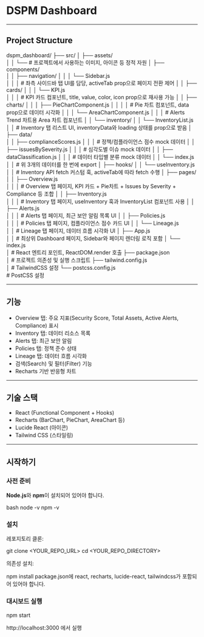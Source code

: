 # DSPM Dashboard

---

## Project Structure

dspm_dashboard/
├── src/
│   ├── assets/                  
│   │   └── # 프로젝트에서 사용하는 이미지, 아이콘 등 정적 자원
│   ├── components/              
│   │   ├── navigation/
│   │   │   └── Sidebar.js       
│   │   │       # 좌측 사이드바 탭 UI를 담당, activeTab prop으로 페이지 전환 제어
│   │   ├── cards/
│   │   │   └── KPI.js           
│   │   │       # KPI 카드 컴포넌트, title, value, color, icon prop으로 재사용 가능
│   │   ├── charts/
│   │   │   ├── PieChartComponent.js
│   │   │   │   # Pie 차트 컴포넌트, data prop으로 데이터 시각화
│   │   │   └── AreaChartComponent.js
│   │   │       # Alerts Trend 차트용 Area 차트 컴포넌트
│   │   └── inventory/
│   │       └── InventoryList.js
│   │           # Inventory 탭 리스트 UI, inventoryData와 loading 상태를 prop으로 받음
│   ├── data/                    
│   │   ├── complianceScores.js
│   │   │   # 정책/컴플라이언스 점수 mock 데이터
│   │   ├── issuesBySeverity.js
│   │   │   # 심각도별 이슈 mock 데이터
│   │   ├── dataClassification.js
│   │   │   # 데이터 타입별 분류 mock 데이터
│   │   └── index.js             
│   │       # 위 3개의 데이터를 한 번에 export
│   ├── hooks/
│   │   └── useInventory.js      
│   │       # Inventory API fetch 커스텀 훅, activeTab에 따라 fetch 수행
│   ├── pages/                   
│   │   ├── Overview.js          
│   │   │   # Overview 탭 페이지, KPI 카드 + Pie차트 + Issues by Severity + Compliance 등 조합
│   │   ├── Inventory.js         
│   │   │   # Inventory 탭 페이지, useInventory 훅과 InventoryList 컴포넌트 사용
│   │   ├── Alerts.js            
│   │   │   # Alerts 탭 페이지, 최근 보안 알림 목록 UI
│   │   ├── Policies.js          
│   │   │   # Policies 탭 페이지, 컴플라이언스 점수 카드 UI
│   │   └── Lineage.js           
│   │       # Lineage 탭 페이지, 데이터 흐름 시각화 UI
│   ├── App.js                   
│   │   # 최상위 Dashboard 페이지, Sidebar와 페이지 렌더링 로직 포함
│   └── index.js                 
│       # React 엔트리 포인트, ReactDOM.render 호출
├── package.json                 
│   # 프로젝트 의존성 및 실행 스크립트
├── tailwind.config.js           
│   # TailwindCSS 설정
└── postcss.config.js            
    # PostCSS 설정

---

## 기능

- Overview 탭: 주요 지표(Security Score, Total Assets, Active Alerts, Compliance) 표시
- Inventory 탭: 데이터 리소스 목록
- Alerts 탭: 최근 보안 알림
- Policies 탭: 정책 준수 상태
- Lineage 탭: 데이터 흐름 시각화
- 검색(Search) 및 필터(Filter) 기능
- Recharts 기반 반응형 차트

---

## 기술 스택

- React (Functional Component + Hooks)
- Recharts (BarChart, PieChart, AreaChart 등)
- Lucide React (아이콘)
- Tailwind CSS (스타일링)

---

## 시작하기

### 사전 준비

**Node.js**와 **npm**이 설치되어 있어야 합니다.

bash
node -v
npm -v

### 설치

레포지토리 클론:

git clone <YOUR_REPO_URL>
cd <YOUR_REPO_DIRECTORY>

의존성 설치:

npm install
package.json에 react, recharts, lucide-react, tailwindcss가 포함되어 있어야 합니다.

### 대시보드 실행
npm start

http://localhost:3000 에서 실행
